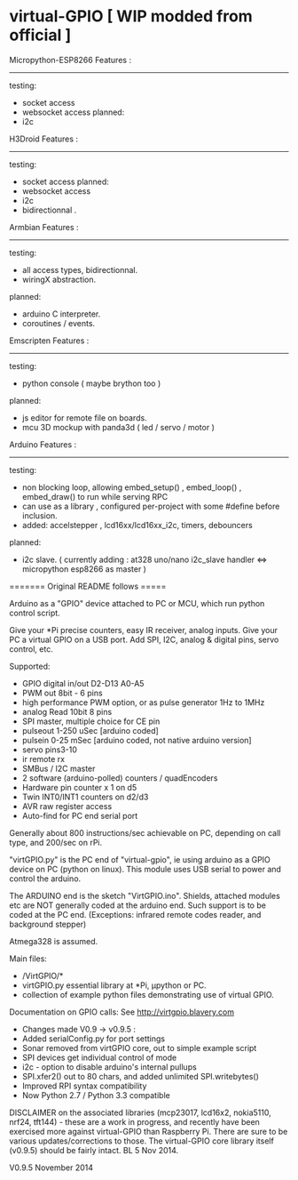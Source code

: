 virtual-GPIO [ WIP modded from official ]
============

Micropython-ESP8266 Features :
___________
testing:
  - socket access
  - websocket access
planned:
  - i2c
  
    
H3Droid Features :
___________
testing:
  - socket access
planned:
  - websocket access
  - i2c
  - bidirectionnal .
    
    
Armbian Features :
___________
testing:
  - all access types, bidirectionnal.
  - wiringX abstraction.

planned: 
  - arduino C interpreter.
  - coroutines / events.

Emscripten Features :
____________________
testing:
  - python console ( maybe brython too )

planned:
  - js editor for remote file on boards.
  - mcu 3D mockup with panda3d ( led / servo / motor )



Arduino Features :
_________________
testing:
  - non blocking loop, allowing embed_setup() , embed_loop() , embed_draw() to run while serving RPC
  - can use as a library , configured per-project with some #define before inclusion.
  - added: accelstepper , lcd16xx/lcd16xx_i2c, timers, debouncers

planned: 
  - i2c slave. ( currently adding :  at328 uno/nano i2c_slave handler <=> micropython esp8266 as master )



  
======= Original README follows =====

Arduino as a "GPIO" device attached to PC or MCU, which run python control script.

Give your *Pi precise counters, easy IR receiver, analog inputs.
Give your PC a virtual GPIO on a USB port. Add SPI, I2C, analog & digital pins, servo control, etc.

Supported:
  - GPIO digital in/out  D2-D13  A0-A5
  - PWM out  8bit - 6 pins
  - high performance PWM option, or as pulse generator 1Hz to 1MHz
  - analog Read  10bit  8 pins
  - SPI master, multiple choice for CE pin
  - pulseout 1-250 uSec [arduino coded]
  - pulsein   0-25 mSec [arduino coded, not native arduino version]
  - servo    pins3-10
  - ir remote rx
  - SMBus / I2C master
  - 2 software (arduino-polled) counters / quadEncoders
  - Hardware pin counter x 1 on d5
  - Twin INT0/INT1 counters on d2/d3
  - AVR raw register access
  - Auto-find for PC end serial port

Generally about 800 instructions/sec achievable on PC, depending on call type, and 200/sec on rPi.

"virtGPIO.py" is the PC end of "virtual-gpio", ie using arduino as a GPIO device on PC (python on linux).
This module uses USB serial to power and control the arduino.

The ARDUINO end is the sketch "VirtGPIO.ino".
Shields, attached modules etc are NOT generally coded at the arduino end. Such support is to be coded at the PC end.
(Exceptions:  infrared remote codes reader, and background stepper)

Atmega328 is assumed.

Main files:
  - /VirtGPIO/*
  - virtGPIO.py essential library at *Pi, µpython or PC.
  - collection of example python files demonstrating use of virtual GPIO.

Documentation on GPIO calls:  See http://virtgpio.blavery.com

  - Changes made V0.9 -> v0.9.5  :
  - Added serialConfig.py for port settings
  - Sonar removed from virtGPIO core, out to simple example script
  - SPI devices get individual control of mode
  - i2c - option to disable arduino's internal pullups
  - SPI.xfer2() out to 80 chars, and added unlimited SPI.writebytes()
  - Improved RPI syntax compatibility
  - Now Python 2.7 / Python 3.3 compatible

DISCLAIMER on the associated libraries (mcp23017, lcd16x2, nokia5110, nrf24, tft144) - these are a work in progress, and recently have been exercised more against virtual-GPIO than Raspberry Pi. There are sure to be various updates/corrections to those. The virtual-GPIO core library itself (v0.9.5) should be fairly intact.  BL 5 Nov 2014.

V0.9.5
November 2014

